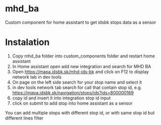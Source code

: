 # mhd_ba
Custom component for home assistant to get idsbk stops data as a sensor

# Instalation
1. Copy mhd_ba folder into custom_components folder and restart home assistant
2. In Home assistant open add new integration and search for MHD BA
3. Open https://mapa.idsbk.sk/mhd-ids-bk and click on F12 to display network tab in dev tools
4. On page on the left side search for your stop name and select it
5. in dev tools network tab search for call that contain stop id, e.g. https://mapa.idsbk.sk/navigation/stops/ids?ids=800000169
6. copy id and insert it into integration stop id input
7. click on submit to add stop into home assistant as a sensor

You can add multiple stops with different stop id, or with same stop id but different lines filter
